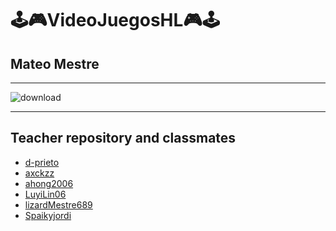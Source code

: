 # 🕹️🎮VideoJuegosHL🎮🕹️

## **Mateo Mestre**

---

![download](https://github.com/LizardMestre689/VideoJuegosHL/assets/144990985/416f1756-d1a3-4569-8121-59cf5c9cca09)


---

## Teacher repository and classmates
- [d-prieto]()
- [axckzz]()
- [ahong2006]()
- [LuyiLin06]()
- [lizardMestre689]()
- [Spaikyjordi](https://github.com/Spaikyjordi/Videojuegos-Jordi)
